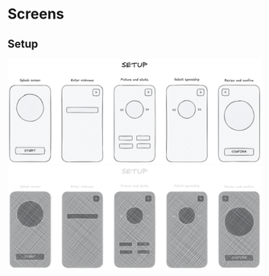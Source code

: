 # Screens

## Setup
![Setup screens](https://github.com/sourcecodeit/outerspacez/blob/main/screenshots/screens-setup-light.png?raw=true#gh-light-mode-only)  
![Setup screens](https://github.com/sourcecodeit/outerspacez/blob/main/screenshots/screens-setup-dark.png?raw=true#gh-dark-mode-only)  